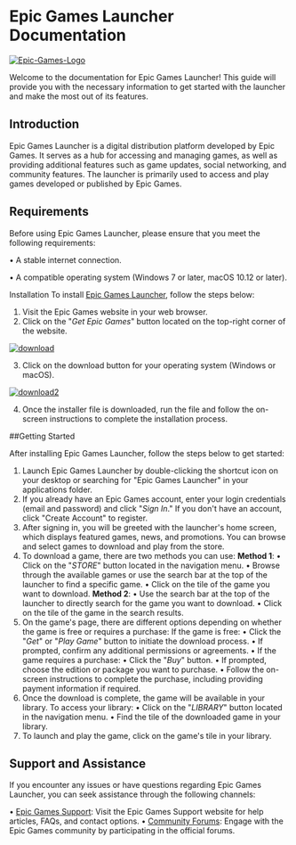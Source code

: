 # Epic Games Launcher Documentation

<a href="https://ibb.co/BrbpY74"><img src="https://i.ibb.co/Nm5vGk1/Epic-Games-Logo.jpg" alt="Epic-Games-Logo" border="0" /></a>

Welcome to the documentation for Epic Games Launcher! This guide will provide you with the necessary information to get started with the launcher and make the most out of its features.

## Introduction

Epic Games Launcher is a digital distribution platform developed by Epic Games. It serves as a hub for accessing and managing games, as well as providing additional features such as game updates, social networking, and community features. The launcher is primarily used to access and play games developed or published by Epic Games.

## Requirements

Before using Epic Games Launcher, please ensure that you meet the following requirements:

•	A stable internet connection.

•	A compatible operating system (Windows 7 or later, macOS 10.12 or later).

Installation
To install [Epic Games Launcher](https://store.epicgames.com/en-US/?lang=en-US), follow the steps below:
1.	Visit the Epic Games website in your web browser.
2.	Click on the "*Get Epic Games*" button located on the top-right corner of the website.

 <a href="https://imgbb.com/"><img src="https://i.ibb.co/8g8YwMT/download.png" alt="download" border="0" /></a>

3. Click on the download button for your operating system (Windows or macOS).

<a href="https://imgbb.com/"><img src="https://i.ibb.co/hC9d6Lc/download2.png" alt="download2" border="0" /></a>
 
4.	Once the installer file is downloaded, run the file and follow the on-screen instructions to complete the installation process.

##Getting Started

After installing Epic Games Launcher, follow the steps below to get started:

1.	Launch Epic Games Launcher by double-clicking the shortcut icon on your desktop or searching for "Epic Games Launcher" in your applications folder.
2.	If you already have an Epic Games account, enter your login credentials (email and password) and click "*Sign In*." If you don't have an account, click "Create Account" to register.
3.	After signing in, you will be greeted with the launcher's home screen, which displays featured games, news, and promotions. You can browse and select games to download and play from the store.
4.	To download a game, there are two methods you can use:
**Method 1**:
•	Click on the "*STORE*" button located in the navigation menu.
•	Browse through the available games or use the search bar at the top of the launcher to find a specific game.
•	Click on the tile of the game you want to download.
**Method 2**:
•	Use the search bar at the top of the launcher to directly search for the game you want to download.
•	Click on the tile of the game in the search results.
5.	On the game's page, there are different options depending on whether the game is free or requires a purchase:
If the game is free:
•	Click the "*Get*" or "*Play Game*" button to initiate the download process.
•	If prompted, confirm any additional permissions or agreements.
•	If the game requires a purchase:
•	Click the "*Buy*" button.
•	If prompted, choose the edition or package you want to purchase.
•	Follow the on-screen instructions to complete the purchase, including providing payment information if required.
6.	Once the download is complete, the game will be available in your library. To access your library:
•	Click on the "*LIBRARY*" button located in the navigation menu.
•	Find the tile of the downloaded game in your library.
7.	To launch and play the game, click on the game's tile in your library.

## Support and Assistance

If you encounter any issues or have questions regarding Epic Games Launcher, you can seek assistance through the following channels:

•	[Epic Games Support](https://www.epicgames.com/help/en-US/?lang=en-US): Visit the Epic Games Support website for help articles, FAQs, and contact options.
•	[Community Forums](https://dev.epicgames.com/community/): Engage with the Epic Games community by participating in the official forums.
